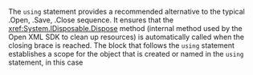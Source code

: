The `using` statement provides a recommended
alternative to the typical .Open, .Save, .Close sequence. It ensures
that the <xref:System.IDisposable.Dispose> method (internal method
used by the Open XML SDK to clean up resources) is automatically called
when the closing brace is reached. The block that follows the `using` statement establishes a scope for the
object that is created or named in the `using` statement, in this case 
